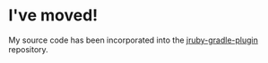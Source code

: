 # I've moved!

My source code has been incorporated into the
[jruby-gradle-plugin](https://github.com/jruby-gradle/jruby-gradle-plugin)
repository.

